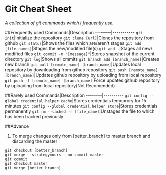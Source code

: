 Git Cheat Sheet
====================
_A collection of git commands which I frequently use._

##Frequently used
Commands|Description
--------|-----------
`git init`|Initialize the repository
`git clone [url]`|Clones the repository from github
`git status`|Shows the files which are/aren't stages
`git add [file_names]`|Stages the new/modified file(s) 
`git add .`|Stages all new/ modified files
`git commit -m "[message]"`|Stores snapshot of the current directory
`git log`|Shows all cmmits
`git branch add [branch_name]`|Creates new branch
`git pull [remote_name] [branch_name]`|Updates local repository by downloading from github repository
`git push [remote_name] [branch_name]`|Updates github repository by uploading from local repository
`git push -f [remote_name] [branch_name]`|Force updates github repository by uploading from local repository(Not Recomended)

##Rarely used
Commands|Description
--------|----------
`git config --global credential.helper cache`|Stores credentials temoprory for 15 minutes
`git config --global credential.helper store`|Stores credentials permanently
`git rm --cached -r [file_name]`|Unstages the file to which has been tracked previously

##Advance
1. To merge changes only from [better_branch] to master branch and discarding the master
```
git checkout [better_branch]
git merge --strategy=ours --no-commit master
git commit 
git checkout master
git merge [better_branch]
```